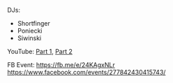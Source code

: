 

DJs: 
* Shortfinger
* Poniecki
* Siwinski


YouTube: 
[Part 1](https://www.youtube.com/watch?v=YSf2kNsz5kY),
[Part 2](https://www.youtube.com/watch?v=KpILvH0ezBw)

FB Event: https://fb.me/e/24KAgxNLr
https://www.facebook.com/events/277842430415743/